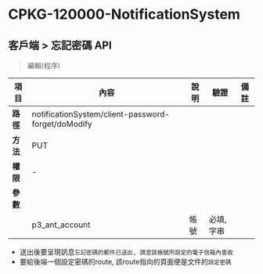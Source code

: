# CPKG-120000-NotificationSystem

## 客戶端 > 忘記密碼 API

> 編輯(程序)

| 項目                      | 內容                       | 說明                |驗證                      |   備註         |
|---------------------------|----------------------------|----------------------|-----------------|----------------|
| <b>路徑</b>               | notificationSystem/client-password-forget/doModify    |                        |                |                  |
| <b>方法</b>               | PUT                        |                    |                    |                 |
| <b>權限</b>               | -                       |                     |                   |                 |
| <b>參數</b>               |                            |                       |                 |                 |
|                           | p3_ant_account       | 帳號            | 必填,字串         |                 |

- 送出後要呈現訊息```忘記密碼的郵件已送出, 請至該帳號所設定的電子信箱內查收```
- 要給後端一個設定密碼的route, 該route指向的頁面便是文件的```設定密碼```
